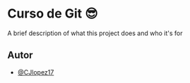 # Curso de Git 😎

A brief description of what this project does and who it's for


## Autor

- [@CJlopez17](https://www.github.com/CJlopez17)

